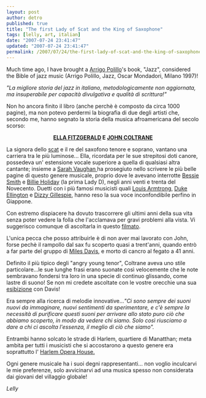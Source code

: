 ```yaml
---
layout: post
author: detro
published: true
title: "The first Lady of Scat and the King of Saxophone"
tags: [lelly, art, italian]
date: "2007-07-24 23:41:47"
updated: "2007-07-24 23:41:47"
permalink: /2007/07/24/the-first-lady-of-scat-and-the-king-of-saxophone/
---
```


Much time ago, I have brought a <a href="http://centrostudi.sienajazz.it/polillo.html">Arrigo Polillo</a>'s book, "Jazz", considered the Bible of jazz music<em> </em>(Arrigo Polillo, Jazz, Oscar Mondadori, Milano 1997)!

<em>"La migliore storia del jazz in italiano, metodologicamente non aggiornata, ma insuperabile per capacità divulgativa e qualità di scrittura!" </em>

Non ho ancora finito il libro (anche perchè è composto da circa 1000 pagine), ma non potevo perdermi la biografia di due degli artisti che, secondo me, hanno segnato la storia della musica afroamericana del secolo scorso:
<p align="center"><strong><a href="http://it.wikipedia.org/wiki/Ella_Fitzgerald">ELLA FITZGERALD</a> E <a href="http://it.wikipedia.org/wiki/John_Coltrane">JOHN COLTRANE</a></strong></p>

<!--more-->
La signora dello <a href="http://it.wikipedia.org/wiki/Scat">scat</a> e il re del saxofono tenore e soprano, vantano una carriera tra le più luminose...
Ella, ricordata per le sue strepitosi doti canore, possedeva un' estensione vocale superiore a quella di qualsiasi altra cantante; insieme a <a href="http://it.wikipedia.org/wiki/Sarah_Vaughan">Sarah Vaughan </a>ha prosegiuto nello scrivere le più belle pagine di questo genere musicale, proprio dove le avevano interrotte <a href="http://it.wikipedia.org/wiki/Bessie_Smith">Bessie Smith</a> e <a href="http://it.wikipedia.org/wiki/Billie_Holiday">Billie Holiday</a> (la prima Lady D), negli anni venti e trenta del Novecento. Duetti con i più famosi musicisti quali <a href="http://it.wikipedia.org/wiki/Louis_Armstrong">Louis Armtrong</a>, <a href="http://it.wikipedia.org/wiki/Duke_Ellington">Duke Ellington</a> e <a href="http://it.wikipedia.org/wiki/Dizzy_Gillespie">Dizzy Gillespie</a>, hanno reso la sua voce inconfondibile perfino in Giappone.

Con estremo dispiacere ha dovuto trascorrere gli ultimi anni della sua vita senza poter vedere la folla che l'acclamava per gravi problemi alla vista. Vi suggerisco comunque di ascoltarla in questo <a href="http://www.youtube.com/watch?v=PbL9vr4Q2LU">filmato</a>.

L'unica pecca che posso attribuirle è di non aver mai lavorato con John, forse pechè il rampollo dal sax fu scoperto quasi a trent'anni, quando entrò a far parte del gruppo di <a href="http://it.wikipedia.org/wiki/Miles_Davis">Miles Davis</a>, e morto di cancro al fegato a 41 anni.

Definito il più tipico degli "angry young tenor", Coltrane aveva uno stile particolare...le sue lunghe frasi erano suonate così velocemente che le note sembravano fondersi tra loro in una specie di continuo glissando, come lastre di suono! Se non mi credete ascoltate con le vostre orecchie una sua <a href="http://www.youtube.com/watch?v=U4FAKRpUCYY">esibizione</a> con Davis!

Era sempre alla ricerca di melodie innovative...<em>"Ci sono sempre dei suoni nuovi da immaginare, nuovi sentimenti da sperimentare, e c'è sempre la necessità di purificare questi suoni per arrivare allo stato puro ciò che abbiamo scoperto, in modo da vedere chi siamo. Solo così riusciamo a dare a chi ci ascolta l'essenza, il meglio di ciò che siamo".</em>

Entrambi hanno solcato le strade di Harlem, quartiere di Manatthan; meta ambita per tutti i musicisti che si accostarono a questo genere era soprattutto l' <a href="http://www.andreas-praefcke.de/carthalia/usa/usa_nyc_harlemoperahouse.htm">Harlem Opera House.</a>

Ogni genere musicale ha i suoi degni rappresentanti... non voglio inculcarvi le mie preferenze, solo avvicinarvi ad una musica spesso non considerata dai giovani del villaggio globale!

<em>Lelly</em>
